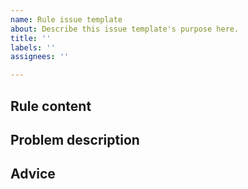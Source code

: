 ```yaml
---
name: Rule issue template
about: Describe this issue template's purpose here.
title: ''
labels: ''
assignees: ''

---
```


## Rule content

## Problem description

## Advice
